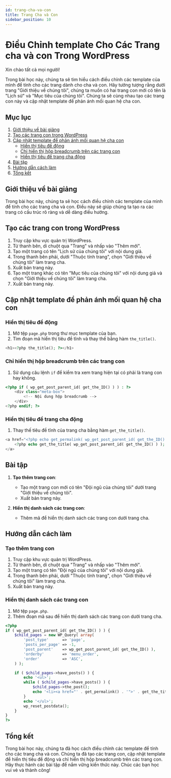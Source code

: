 ```yaml
---
id: trang-cha-va-con
title: Trang Cha và Con
sidebar_position: 10
---
```


# Điều Chỉnh template Cho Các Trang cha và con Trong WordPress

Xin chào tất cả mọi người!

Trong bài học này, chúng ta sẽ tìm hiểu cách điều chỉnh các template của mình để tính cho các trang dành cho cha và con. Hãy tưởng tượng rằng dưới trang "Giới thiệu về chúng tôi", chúng ta muốn có hai trang con mới có tên là "Lịch sử" và "Mục tiêu của chúng tôi". Chúng ta sẽ cùng nhau tạo các trang con này và cập nhật template để phản ánh mối quan hệ cha con.

## Mục lục

1. [Giới thiệu về bài giảng](#giới-thiệu-về-bài-giảng)
2. [Tạo các trang con trong WordPress](#tạo-các-trang-con-trong-wordpress)
3. [Cập nhật template để phản ánh mối quan hệ cha con](#cập-nhật-mẫu-chủ-đề-để-phản-ánh-mối-quan-hệ-cha-mẹ-con-cái)
    - [Hiển thị tiêu đề động](#hiển-thị-tiêu-đề-động)
    - [Chỉ hiển thị hộp breadcrumb trên các trang con](#chỉ-hiển-thị-hộp-breadcrumb-trên-các-trang-con)
    - [Hiển thị tiêu đề trang cha động](#hiển-thị-tiêu-đề-trang-cha-mẹ-động)
4. [Bài tập](#bài-tập)
5. [Hướng dẫn cách làm](#hướng-dẫn-cách-làm)
6. [Tổng kết](#tổng-kết)

## Giới thiệu về bài giảng

Trong bài học này, chúng ta sẽ học cách điều chỉnh các template của mình để tính cho các trang cha và con. Điều này sẽ giúp chúng ta tạo ra các trang có cấu trúc rõ ràng và dễ dàng điều hướng.

## Tạo các trang con trong WordPress

1. Truy cập khu vực quản trị WordPress.
2. Từ thanh bên, di chuột qua "Trang" và nhấp vào "Thêm mới".
3. Tạo một trang có tên "Lịch sử của chúng tôi" với nội dung giả.
4. Trong thanh bên phải, dưới "Thuộc tính trang", chọn "Giới thiệu về chúng tôi" làm trang cha.
5. Xuất bản trang này.
6. Tạo một trang khác có tên "Mục tiêu của chúng tôi" với nội dung giả và chọn "Giới thiệu về chúng tôi" làm trang cha.
7. Xuất bản trang này.

## Cập nhật template để phản ánh mối quan hệ cha con

### Hiển thị tiêu đề động

1. Mở tệp `page.php` trong thư mục template của bạn.
2. Tìm đoạn mã hiển thị tiêu đề tĩnh và thay thế bằng hàm `the_title()`.

```php
<h1><?php the_title(); ?></h1>
```

### Chỉ hiển thị hộp breadcrumb trên các trang con

1. Sử dụng câu lệnh `if` để kiểm tra xem trang hiện tại có phải là trang con hay không.

```php
<?php if ( wp_get_post_parent_id( get_the_ID() ) ) : ?>
    <div class="meta-box">
        <!-- Nội dung hộp breadcrumb -->
    </div>
<?php endif; ?>
```

### Hiển thị tiêu đề trang cha động

1. Thay thế tiêu đề tĩnh của trang cha bằng hàm `get_the_title()`.

```php
<a href="<?php echo get_permalink( wp_get_post_parent_id( get_the_ID() ) ); ?>">
    <?php echo get_the_title( wp_get_post_parent_id( get_the_ID() ) ); ?>
</a>
```

## Bài tập

1. **Tạo thêm trang con**:

    - Tạo một trang con mới có tên "Đội ngũ của chúng tôi" dưới trang "Giới thiệu về chúng tôi".
    - Xuất bản trang này.

2. **Hiển thị danh sách các trang con**:
    - Thêm mã để hiển thị danh sách các trang con dưới trang cha.

## Hướng dẫn cách làm

### Tạo thêm trang con

1. Truy cập khu vực quản trị WordPress.
2. Từ thanh bên, di chuột qua "Trang" và nhấp vào "Thêm mới".
3. Tạo một trang có tên "Đội ngũ của chúng tôi" với nội dung giả.
4. Trong thanh bên phải, dưới "Thuộc tính trang", chọn "Giới thiệu về chúng tôi" làm trang cha.
5. Xuất bản trang này.

### Hiển thị danh sách các trang con

1. Mở tệp `page.php`.
2. Thêm đoạn mã sau để hiển thị danh sách các trang con dưới trang cha.

```php
<?php
if ( wp_get_post_parent_id( get_the_ID() ) ) {
    $child_pages = new WP_Query( array(
        'post_type'      => 'page',
        'posts_per_page' => -1,
        'post_parent'    => wp_get_post_parent_id( get_the_ID() ),
        'orderby'        => 'menu_order',
        'order'          => 'ASC',
    ) );

    if ( $child_pages->have_posts() ) {
        echo '<ul>';
        while ( $child_pages->have_posts() ) {
            $child_pages->the_post();
            echo '<li><a href="' . get_permalink() . '">' . get_the_title() . '</a></li>';
        }
        echo '</ul>';
        wp_reset_postdata();
    }
}
?>
```

## Tổng kết

Trong bài học này, chúng ta đã học cách điều chỉnh các template để tính cho các trang cha và con. Chúng ta đã tạo các trang con, cập nhật template để hiển thị tiêu đề động và chỉ hiển thị hộp breadcrumb trên các trang con. Hãy thực hành các bài tập để nắm vững kiến thức này. Chúc các bạn học vui vẻ và thành công!
